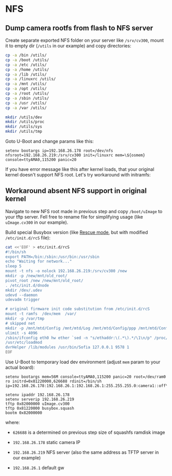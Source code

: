 # NFS

## Dump camera rootfs from flash to NFS server

Create separate exported NFS folder on your server like `/srv/cv300`, mount it
to empty dir (`/utils` in our example) and copy directories:

```sh
cp -a /bin /utils/
cp -a /boot /utils/
cp -a /etc /utils/
cp -a /home /utils/
cp -a /lib /utils/
cp -a /linuxrc /utils/
cp -a /mnt /utils/
cp -a /opt /utils/
cp -a /root /utils/
cp -a /sbin /utils/
cp -a /usr /utils/
cp -a /var /utils/

mkdir /utils/dev
mkdir /utils/proc
mkdir /utils/sys
mkdir /utils/tmp
```

Goto U-Boot and change params like this:

```
setenv bootargs ip=192.168.26.178 root=/dev/nfs nfsroot=192.168.26.219:/srv/cv300 init=/linuxrc mem=\${osmem} console=ttyAMA0,115200 panic=20
```

If you have error message like this after kernel loads, that your original
kernel doesn't support NFS root. Let's try workaround with initramfs:

## Workaround absent NFS support in original kernel

Navigate to new NFS root made in previous step and copy `/boot/uImage` to your
tftp server. Fell free to rename file for simplifying usage (like
`uImage.cv300` in our example).

Build special Busybox version (like [Rescue mode](../busybox/build.md#rescue), but with
modified `/etc/init.d/rcS` file):

```sh
cat <<'EOF' > etc/init.d/rcS
#!/bin/sh
export PATH=/bin:/sbin:/usr/bin:/usr/sbin
echo "Waiting for network..."
sleep 5
mount -t nfs -o nolock 192.168.26.219:/srv/cv300 /new
mkdir -p /new/mnt/old_root/
pivot_root /new /new/mnt/old_root/
. /etc/init.d/dnode
mkdir /dev/.udev
udevd --daemon
udevadm trigger

# original firmware init code substitution from /etc/init.d/rcS
mount -t ramfs  /dev/mem  /var/
mkdir -p /var/tmp
# skipped net
mkdir -p /mnt/mtd/Config /mnt/mtd/Log /mnt/mtd/Config/ppp /mnt/mtd/Config/Json
ulimit -s 4096
/sbin/ifconfig eth0 hw ether `sed -n "s/ethaddr:\(.*\).*/\1\n/p" /proc/xm/xminfo`
/usr/etc/loadmod
dvrHelper /lib/modules /usr/bin/Sofia 127.0.0.1 9578 1
EOF
```

Use U-Boot to temporary load dev environment (adjust `mem` param to your actual
board):

```
setenv bootargs mem=56M console=ttyAMA0,115200 panic=20 root=/dev/ram0 ro initrd=0x81220000,626688 rdinit=/bin/sh ip=192.168.26.178:192.168.26.1:192.168.26.1:255.255.255.0:camera1::off\\;

setenv ipaddr 192.168.26.178
setenv serverip 192.168.26.219
tftp 0x82000000 uImage.cv300
tftp 0x81220000 busybox.squash
bootm 0x82000000
```

where:

 - `626688` is a determined on previous step size of squashfs ramdisk image

 - `192.168.26.178` static camera IP

 - `192.168.26.219` NFS server (also the same address as TFTP server in our
     example)

 - `192.168.26.1` default gw
